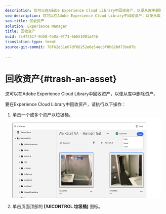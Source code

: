 ```yaml
---
description: 您可以在Adobe Experience Cloud Library中回收资产，以便从库中删除资产。
seo-description: 您可以在Adobe Experience Cloud Library中回收资产，以便从库中删除资产。
seo-title: 回收资产
solution: Experience Manager
title: 回收资产
uuid: 7c472517-9d58-4b8a-9f71-6b651901a44b
translation-type: tm+mt
source-git-commit: 78f62e51e07df88252e6e54ec8f0b620d739e07b

---
```



# 回收资产{#trash-an-asset}

您可以在Adobe Experience Cloud Library中回收资产，以便从库中删除资产。

要在Experience Cloud Library中回收资产，请执行以下操作：

1. 单击一个或多个资产以垃圾桶。 ![](assets/import_options_mulit_select_trash.png)

1. 单击页面顶部的 **[!UICONTROL 垃圾桶]** 图标。

